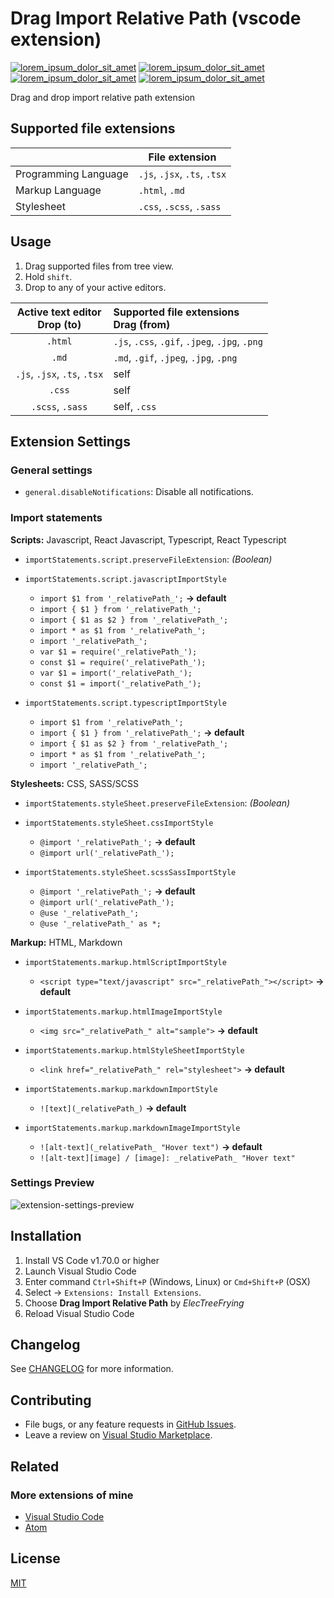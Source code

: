 # Drag Import Relative Path (vscode extension)

[![lorem_ipsum_dolor_sit_amet][version-badge]][package]
[![lorem_ipsum_dolor_sit_amet][downloads-badge]][package]
[![lorem_ipsum_dolor_sit_amet][installs-badge]][package]
[![lorem_ipsum_dolor_sit_amet][rating-badge]][package]

[version-badge]: https://vsmarketplacebadges.dev/version/ElecTreeFrying.drag-import-relative-path.png
[downloads-badge]: https://vsmarketplacebadges.dev/downloads-short/ElecTreeFrying.drag-import-relative-path.png
[installs-badge]: https://vsmarketplacebadges.dev/installs-short/ElecTreeFrying.drag-import-relative-path.png
[rating-badge]: https://vsmarketplacebadges.dev/rating-short/ElecTreeFrying.drag-import-relative-path.png
[package]: https://marketplace.visualstudio.com/items?itemName=ElecTreeFrying.auto-import

Drag and drop import relative path extension

## Supported file extensions

|                      | File extension               |
| -------------------- | ---------------------------- |
| Programming Language | `.js`, `.jsx`, `.ts`, `.tsx` |
| Markup Language      | `.html`, `.md`               |
| Stylesheet           | `.css`, `.scss`, `.sass`     |


## Usage

1. Drag supported files from tree view.
2. Hold `shift`.
3. Drop to any of your active editors.

| Active text editor <br> Drop (to) | Supported file extensions <br> Drag (from)     |
| :-------------------------------: | :--------------------------------------------- |
|              `.html`              | `.js`, `.css`, `.gif`, `.jpeg`, `.jpg`, `.png` |
|               `.md`               | `.md`, `.gif`, `.jpeg`, `.jpg`, `.png`         |
|   `.js`, `.jsx`, `.ts`, `.tsx`    | self                                           |
|              `.css`               | self                                           |
|         `.scss`, `.sass`          | self,  `.css`                                  |


## Extension Settings

### General settings

* `general.disableNotifications`: Disable all notifications.

### Import statements

**Scripts:** Javascript, React Javascript, Typescript, React Typescript

* `importStatements.script.preserveFileExtension`: _(Boolean)_
  
* `importStatements.script.javascriptImportStyle`
  * `import $1 from '_relativePath_';` **→ default**
  * `import { $1 } from '_relativePath_';`
  * `import { $1 as $2 } from '_relativePath_';`
  * `import * as $1 from '_relativePath_';`
  * `import '_relativePath_';`
  * `var $1 = require('_relativePath_');`
  * `const $1 = require('_relativePath_');`
  * `var $1 = import('_relativePath_');`
  * `const $1 = import('_relativePath_');`

* `importStatements.script.typescriptImportStyle`
  * `import $1 from '_relativePath_';`
  * `import { $1 } from '_relativePath_';` **→ default**
  * `import { $1 as $2 } from '_relativePath_';`
  * `import * as $1 from '_relativePath_';`
  * `import '_relativePath_';`

**Stylesheets:** CSS, SASS/SCSS

* `importStatements.styleSheet.preserveFileExtension`: _(Boolean)_

* `importStatements.styleSheet.cssImportStyle`
  * `@import '_relativePath_';` **→ default**
  * `@import url('_relativePath_');`

* `importStatements.styleSheet.scssSassImportStyle`
  * `@import '_relativePath_';` **→ default**
  * `@import url('_relativePath_');`
  * `@use '_relativePath_';`
  * `@use '_relativePath_' as *;`

**Markup:** HTML, Markdown

* `importStatements.markup.htmlScriptImportStyle`
  * `<script type="text/javascript" src="_relativePath_"></script>` **→ default**

* `importStatements.markup.htmlImageImportStyle`
  * `<img src="_relativePath_" alt="sample">` **→ default**

* `importStatements.markup.htmlStyleSheetImportStyle`
  * `<link href="_relativePath_" rel="stylesheet">` **→ default**

* `importStatements.markup.markdownImportStyle`
  * `![text](_relativePath_)` **→ default**

* `importStatements.markup.markdownImageImportStyle`
  * `![alt-text](_relativePath_ "Hover text")` **→ default**
  * `![alt-text][image] / [image]: _relativePath_ "Hover text"`

### Settings Preview

![extension-settings-preview](images/settings.gif "auto import relative path extension settings preview")

## Installation

  1. Install VS Code v1.70.0 or higher
  2. Launch Visual Studio Code
  3. Enter command `Ctrl+Shift+P` (Windows, Linux) or `Cmd+Shift+P` (OSX)
  4. Select → `Extensions: Install Extensions`.
  5. Choose **Drag Import Relative Path** by _ElecTreeFrying_
  6. Reload Visual Studio Code

## Changelog

See [CHANGELOG] for more information.

[CHANGELOG]: https://github.com/ElecTreeFrying/drag-import-relative-path/blob/main/CHANGELOG.md

## Contributing

* File bugs, or any feature requests in [GitHub Issues].
* Leave a review on [Visual Studio Marketplace].

[Github Issues]: https://github.com/ElecTreeFrying/drag-import-relative-path/issues
[Visual Studio Marketplace]: https://marketplace.visualstudio.com/items?itemName=ElecTreeFrying.drag-import-relative-path&ssr=false#review-details

<!-- ## Support

### Donate by Cryptocurrencies

| Coin | Address                                    |                       |
| :--- | :----------------------------------------- | :-------------------- |
| BTC  | bc1qtp9ch0uaxavdxv7jujtzfhtyxep06wccla3m8k | Native BTC Blockchain |
| ETH  | 0x9605e41544789E31Aa3a17Ff1eCfC5FA93f11337 | ERC20                 |
| USDT | 0x9605e41544789E31Aa3a17Ff1eCfC5FA93f11337 | ERC20                 |
| USDC | 0x9605e41544789E31Aa3a17Ff1eCfC5FA93f11337 | ERC20                 | -->

## Related

### More extensions of mine

* [Visual Studio Code]
* [Atom]

[Visual Studio Code]: https://marketplace.visualstudio.com/publishers/ElecTreeFrying
[Atom]: https://atom.io/users/ElecTreeFrying

## License

[MIT]

[MIT]: [https://marketpl](https://marketplace.visualstudio.com/items/ElecTreeFrying.drag-import-relative-path/license)
